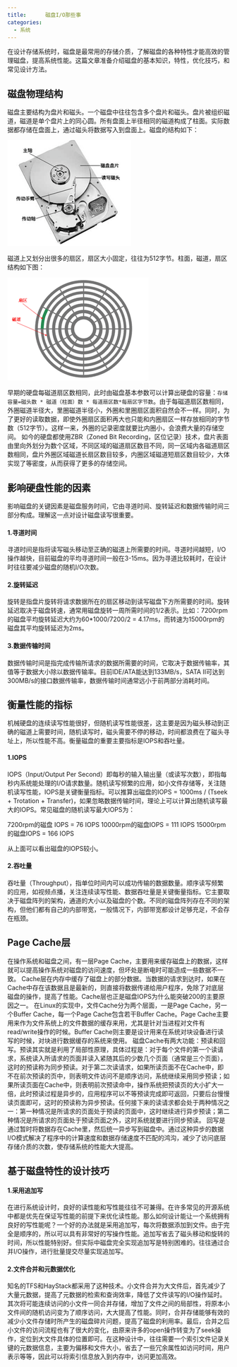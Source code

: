 ```yaml
---
title:      磁盘I/O那些事
categories:
  - 系统
---
```


在设计存储系统时，磁盘是最常用的存储介质，了解磁盘的各种特性才能高效的管理磁盘，提高系统性能。这篇文章准备介绍磁盘的基本知识，特性，优化技巧，和常见设计方法。

## 磁盘物理结构

磁盘主要结构为盘片和磁头。一个磁盘中往往包含多个盘片和磁头。盘片被组织磁道，磁道是单个盘片上的同心圆。所有盘面上半径相同的磁道构成了柱面。实际数据都存储在盘面上，通过磁头将数据写入到盘面上。磁盘的结构如下：

![disk](/images/something-about-disk/1.png)

磁道上又划分出很多的扇区，扇区大小固定，往往为512字节。柱面，磁道，扇区结构如下图：

![disk-1](/images/something-about-disk/2.png)

早期的硬盘每磁道扇区数相同，此时由磁盘基本参数可以计算出硬盘的容量：`存储容量=磁头数 * 磁道（柱面）数 * 每道扇区数*每扇区字节数`。由于每磁道扇区数相同，外圈磁道半径大，里圈磁道半径小，外圈和里圈扇区面积自然会不一样。同时，为了更好的读取数据，即使外圈扇区面积再大也只能和内圈扇区一样存放相同的字节数（512字节）。这样一来，外圈的记录密度就要比内圈小，会浪费大量的存储空间。
如今的硬盘都使用ZBR（Zoned Bit Recording，区位记录）技术，盘片表面由里向外划分为数个区域，不同区域的磁道扇区数目不同，同一区域内各磁道扇区数相同，盘片外圈区域磁道长扇区数目较多，内圈区域磁道短扇区数目较少，大体实现了等密度，从而获得了更多的存储空间。

## 影响硬盘性能的因素

影响磁盘的关键因素是磁盘服务时间，它由寻道时间、旋转延迟和数据传输时间三部分构成。理解这一点对设计磁盘读写很重要。

#### 1.寻道时间

寻道时间是指将读写磁头移动至正确的磁道上所需要的时间。寻道时间越短，I/O操作越快，目前磁盘的平均寻道时间一般在3-15ms。因为寻道比较耗时，在设计时往往要减少磁盘的随机I/O次数。

#### 2.旋转延迟

旋转是指盘片旋转将请求数据所在的扇区移动到读写磁盘下方所需要的时间。旋转延迟取决于磁盘转速，通常用磁盘旋转一周所需时间的1/2表示。比如：7200rpm的磁盘平均旋转延迟大约为60*1000/7200/2 = 4.17ms，而转速为15000rpm的磁盘其平均旋转延迟为2ms。

#### 3.数据传输时间

数据传输时间是指完成传输所请求的数据所需要的时间，它取决于数据传输率，其值等于数据大小除以数据传输率。目前IDE/ATA能达到133MB/s，SATA II可达到300MB/s的接口数据传输率，数据传输时间通常远小于前两部分消耗时间。

## 衡量性能的指标

机械硬盘的连续读写性能很好，但随机读写性能很差，这主要是因为磁头移动到正确的磁道上需要时间，随机读写时，磁头需要不停的移动，时间都浪费在了磁头寻址上，所以性能不高。衡量磁盘的重要主要指标是IOPS和吞吐量。

#### 1.IOPS
IOPS（Input/Output Per Second）即每秒的输入输出量（或读写次数），即指每秒内系统能处理的I/O请求数量。随机读写频繁的应用，如小文件存储等，关注随机读写性能，IOPS是关键衡量指标。可以推算出磁盘的IOPS = 1000ms / (Tseek + Trotation + Transfer)，如果忽略数据传输时间，理论上可以计算出随机读写最大的IOPS。常见磁盘的随机读写最大IOPS为：

7200rpm的磁盘 IOPS = 76 IOPS
10000rpm的磁盘IOPS = 111 IOPS
15000rpm的磁盘IOPS = 166 IOPS

从上面可以看出磁盘的IOPS较小。

#### 2.吞吐量

吞吐量（Throughput），指单位时间内可以成功传输的数据数量。顺序读写频繁的应用，如视频点播，关注连续读写性能、数据吞吐量是关键衡量指标。它主要取决于磁盘阵列的架构，通道的大小以及磁盘的个数。不同的磁盘阵列存在不同的架构，但他们都有自己的内部带宽，一般情况下，内部带宽都设计足够充足，不会存在瓶颈。

## Page Cache层

在操作系统和磁盘之间，有一层Page Cache，主要用来缓存磁盘上的数据，这样就可以提高操作系统对磁盘的访问速度，但坏处是断电时可能造成一些数据不一致。
Cache层在内存中缓存了磁盘上的部分数据。当数据的请求到达时，如果在Cache中存在该数据且是最新的，则直接将数据传递给用户程序，免除了对底层磁盘的操作，提高了性能。Cache层也正是磁盘IOPS为什么能突破200的主要原因之一。
在Linux的实现中，文件Cache分为两个层面，一是Page Cache，另一个Buffer Cache，每一个Page Cache包含若干Buffer Cache。Page Cache主要用来作为文件系统上的文件数据的缓存来用，尤其是针对当进程对文件有read/write操作的时候。Buffer Cache则主要是设计用来在系统对块设备进行读写的时候，对块进行数据缓存的系统来使用。
磁盘Cache有两大功能：预读和回写。预读其实就是利用了局部性原理，具体过程是：对于每个文件的第一个读请求，系统读入所请求的页面并读入紧随其后的少数几个页面（通常是三个页面），这时的预读称为同步预读。对于第二次读请求，如果所读页面不在Cache中，即不在前次预读的页中，则表明文件访问不是顺序访问，系统继续采用同步预读；如果所读页面在Cache中，则表明前次预读命中，操作系统把预读页的大小扩大一倍，此时预读过程是异步的，应用程序可以不等预读完成即可返回，只要后台慢慢读页面即可，这时的预读称为异步预读。任何接下来的读请求都会处于两种情况之一：第一种情况是所请求的页面处于预读的页面中，这时继续进行异步预读；第二种情况是所请求的页面处于预读页面之外，这时系统就要进行同步预读。
回写是通过暂时将数据存在Cache里，然后统一异步写到磁盘中。通过这种异步的数据I/O模式解决了程序中的计算速度和数据存储速度不匹配的鸿沟，减少了访问底层存储介质的次数，使存储系统的性能大大提高。

## 基于磁盘特性的设计技巧

#### 1.采用追加写

在进行系统设计时，良好的读性能和写性能往往不可兼得。在许多常见的开源系统中都是优先在保证写性能的前提下来优化读性能。那么如何设计能让一个系统拥有良好的写性能呢？一个好的办法就是采用追加写，每次将数据添加到文件。由于完全是顺序的，所以可以具有非常好的写操作性能。追加写省去了磁头移动和旋转的时间，所以性能特别好。但实际中磁盘完全实现追加写是特别困难的。往往通过合并I/O操作，进行批量提交尽量实现追加写。

#### 2.文件合并和元数据优化

知名的TFS和HayStack都采用了这种技术。小文件合并为大文件后，首先减少了大量元数据，提高了元数据的检索和查询效率，降低了文件读写的I/O操作延时。其次将可能连续访问的小文件一同合并存储，增加了文件之间的局部性，将原本小文件间的随机访问变为了顺序访问，大大提高了性能。同时，合并存储能够有效的减少小文件存储时所产生的磁盘碎片问题，提高了磁盘的利用率。最后，合并之后小文件的访问流程也有了很大的变化，由原来许多的open操作转变为了seek操作，定位到大文件具体的位置即可。在这种设计中，往往需要一个索引文件记录关键的元数据信息，主要为偏移和文件大小，省去了一些冗余属性如访问时间，用户表示等等，因此可以将索引信息放入到内存中，访问更加高效。
